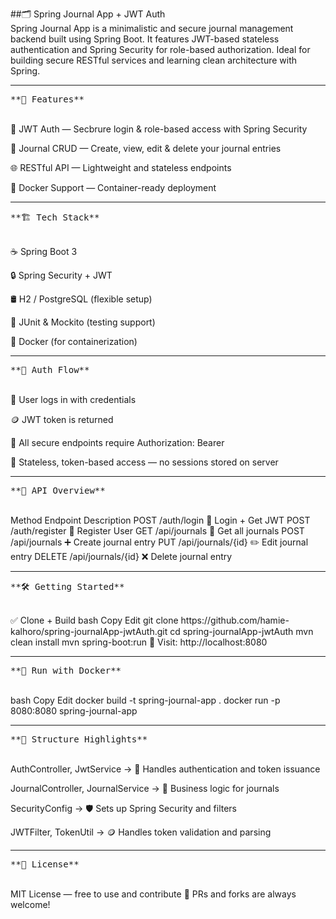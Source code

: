 ##🗂️ Spring Journal App + JWT Auth
<br>
  Spring Journal App is a minimalistic and secure journal management backend built using Spring Boot.
  It features JWT-based stateless authentication and Spring Security for role-based authorization.
  Ideal for building secure RESTful services and learning clean architecture with Spring.

---

<pre>**🚀 Features**</pre>
<br>
  🔐 JWT Auth — Secbrure login & role-based access with Spring Security
  
  📓 Journal CRUD — Create, view, edit & delete your journal entries
  
  🌐 RESTful API — Lightweight and stateless endpoints
  
  🐳 Docker Support — Container-ready deployment

---

<pre>**🏗️ Tech Stack**</pre>
<br>
  ☕ Spring Boot 3
  
  🔒 Spring Security + JWT
  
  🛢️ H2 / PostgreSQL (flexible setup)
  
  🧪 JUnit & Mockito (testing support)
  
  🐳 Docker (for containerization)

---

<pre>**🔐 Auth Flow**</pre>
<br>
  👤 User logs in with credentials
  
  🪙 JWT token is returned
  
  🔐 All secure endpoints require Authorization: Bearer <token>
  
  🔄 Stateless, token-based access — no sessions stored on server

---

<pre>**🧭 API Overview**</pre>
<br>
  Method	Endpoint	Description
  POST	/auth/login	🔐 Login + Get JWT
  POST	/auth/register	🧾 Register User
  GET	/api/journals	📓 Get all journals
  POST	/api/journals	➕ Create journal entry
  PUT	/api/journals/{id}	✏️ Edit journal entry
  DELETE	/api/journals/{id}	❌ Delete journal entry

---

<pre>**🛠️ Getting Started**</pre>
<br>
  ✅ Clone + Build
  bash
  Copy
  Edit
  git clone https://github.com/hamie-kalhoro/spring-journalApp-jwtAuth.git
  cd spring-journalApp-jwtAuth
  mvn clean install
  mvn spring-boot:run
  🔗 Visit: http://localhost:8080

---

<pre>**🐳 Run with Docker**</pre>
<br>
  bash
  Copy
  Edit
  docker build -t spring-journal-app .
  docker run -p 8080:8080 spring-journal-app

---

<pre>**📁 Structure Highlights**</pre>
<br>
  AuthController, JwtService → 🔐 Handles authentication and token issuance
  
  JournalController, JournalService → 📓 Business logic for journals
  
  SecurityConfig → 🛡️ Sets up Spring Security and filters
  
  JWTFilter, TokenUtil → 🪙 Handles token validation and parsing

---

<pre>**📜 License**</pre>
<br>
  MIT License — free to use and contribute 🤝
  PRs and forks are always welcome!
